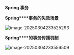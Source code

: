 **Spring 事务**



**Spring****事务的失效场景**

![image-20250304233525293](https://blog-wjw.oss-cn-hangzhou.aliyuncs.com/image-20250304233525293.png)

**Spring****的事务传播机制**

![image-20250304233556509](https://blog-wjw.oss-cn-hangzhou.aliyuncs.com/image-20250304233556509.png)